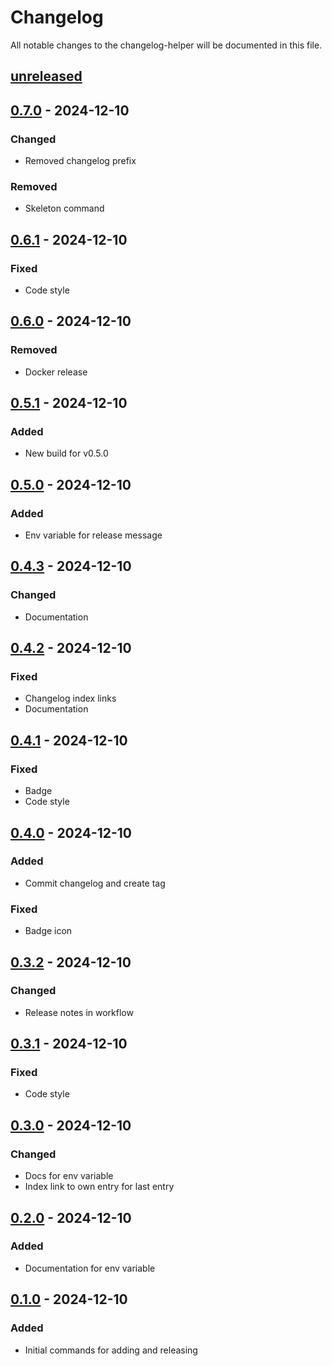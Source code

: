 # Changelog

All notable changes to the changelog-helper will be documented in this file.

## [unreleased]

## [0.7.0] - 2024-12-10

### Changed

- Removed changelog prefix

### Removed

- Skeleton command

## [0.6.1] - 2024-12-10

### Fixed

- Code style

## [0.6.0] - 2024-12-10

### Removed

- Docker release

## [0.5.1] - 2024-12-10

### Added

- New build for v0.5.0

## [0.5.0] - 2024-12-10

### Added

- Env variable for release message

## [0.4.3] - 2024-12-10

### Changed

- Documentation

## [0.4.2] - 2024-12-10

### Fixed

- Changelog index links
- Documentation

## [0.4.1] - 2024-12-10

### Fixed

- Badge
- Code style

## [0.4.0] - 2024-12-10

### Added

- Commit changelog and create tag

### Fixed

- Badge icon

## [0.3.2] - 2024-12-10

### Changed

- Release notes in workflow

## [0.3.1] - 2024-12-10

### Fixed

- Code style

## [0.3.0] - 2024-12-10

### Changed

- Docs for env variable
- Index link to own entry for last entry

## [0.2.0] - 2024-12-10

### Added

- Documentation for env variable

## [0.1.0] - 2024-12-10

### Added

- Initial commands for adding and releasing

[unreleased]: https://github.com/mogic-le/changelog-helper/compare/develop...main
[0.7.0]: https://github.com/mogic-le/changelog-helper/compare/v0.6.1...v0.7.0
[0.6.1]: https://github.com/mogic-le/changelog-helper/compare/v0.6.0...v0.6.1
[0.6.0]: https://github.com/mogic-le/changelog-helper/compare/v0.5.1...v0.6.0
[0.5.1]: https://github.com/mogic-le/changelog-helper/compare/v0.5.0...v0.5.1
[0.5.0]: https://github.com/mogic-le/changelog-helper/compare/v0.4.3...v0.5.0
[0.4.3]: https://github.com/mogic-le/changelog-helper/compare/v0.4.2...v0.4.3
[0.4.2]: https://github.com/mogic-le/changelog-helper/compare/v0.4.1...v0.4.2
[0.4.1]: https://github.com/mogic-le/changelog-helper/compare/v0.4.0...v0.4.1
[0.4.0]: https://github.com/mogic-le/changelog-helper/compare/v0.3.2...v0.4.0
[0.3.2]: https://github.com/mogic-le/changelog-helper/compare/v0.3.1...v0.3.2
[0.3.1]: https://github.com/mogic-le/changelog-helper/compare/v0.3.0...v0.3.1
[0.3.0]: https://github.com/mogic-le/changelog-helper/compare/v0.2.0...v0.3.0
[0.2.0]: https://github.com/mogic-le/changelog-helper/compare/v0.1.0...v0.2.0
[0.1.0]: https://github.com/mogic-le/changelog-helper/compare/v0.1.0...v0.1.0